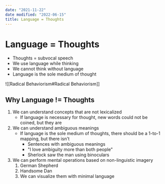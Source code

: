 ```yaml
---
date: "2021-11-22"
date modified: "2022-06-15"
title: Language = Thoughts
---
```


# Language = Thoughts
- Thoughts = subvocal speech
- We use language while thinking
- We cannot think without language
- Language is the sole medium of thought

![[Radical Behaviorism#Radical Behaviorism]]

## Why Language != Thoughts
1. We can understand concepts that are not lexicalized
	- If language is necessary for thought, new words could not be coined, but they are
2. We can understand ambiguous meanings
	- If language is the sole medium of thoughts, there should be a 1-to-1 mapping, but there isn't
		- Sentences with ambiguous meanings
		- "I love ambiguity more than both people"
		- Sherlock saw the man using binoculars
3. We can perform mental operations based on non-linguistic imagery
	1. German Shepherd
	2. Handsome Dan
	3. We can visualize them with minimal language
